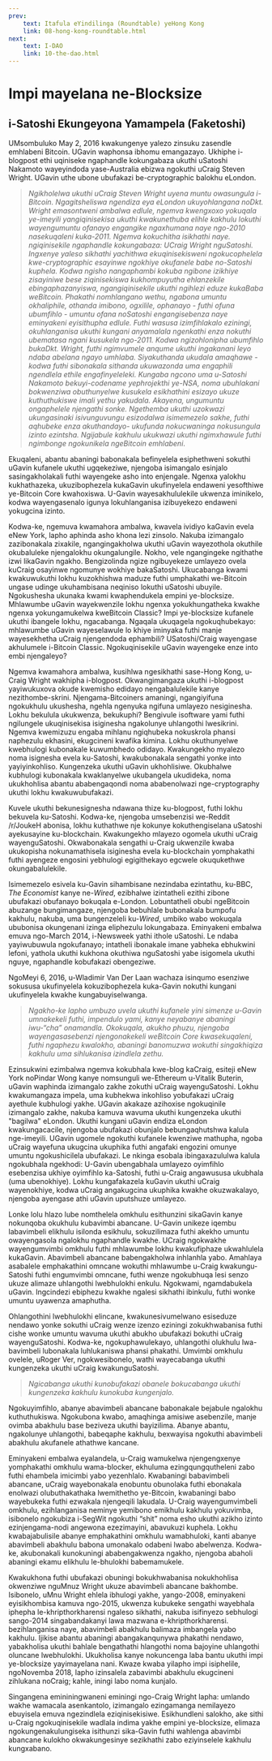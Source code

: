 ```yaml
---
prev:
    text: Itafula eYindilinga (Roundtable) yeHong Kong
    link: 08-hong-kong-roundtable.html
next:
    text: I-DAO
    link: 10-the-dao.html
---
```


# Impi mayelana ne-Blocksize
## i-Satoshi Ekungeyona Yamampela (Faketoshi)
UMsombuluko May 2, 2016 kwakungenye yalezo zinsuku zasendle emhlabeni Bitcoin. UGavin waphonsa ibhomu emangazayo. Ukhiphe i-blogpost ethi uqiniseke ngaphandle kokungabaza ukuthi uSatoshi Nakamoto wayeyindoda yase-Australia ebizwa ngokuthi uCraig Steven Wright. UGavin uthe ubone ubufakazi be-cryptographic balokhu eLondon.

> _Ngikholelwa ukuthi uCraig Steven Wright uyena muntu owasungula i-Bitcoin._
_Ngagitsheliswa ngendiza eya eLondon ukuyohlangana noDkt. Wright emasontweni ambalwa edlule, ngemva kwengxoxo yokuqala ye-imeyili yangiqinisekisa ukuthi kwakunethuba elihle kakhulu lokuthi wayengumuntu ofanayo engangike ngaxhumana naye ngo-2010 nasekuqaleni kuka-2011. Ngemva kokuchitha isikhathi naye. ngiqinisekile ngaphandle kokungabaza: UCraig Wright nguSatoshi._
_Ingxenye yaleso sikhathi yachithwa ekuqinisekisweni ngokucophelela kwe-cryptographic esayinwe ngokhiye okufanele babe no-Satoshi kuphela. Kodwa ngisho nangaphambi kokuba ngibone izikhiye zisayiniwe bese ziqinisekiswa kukhompuyutha ehlanzekile ebingaphazanyiswa, ngangiqinisekile ukuthi ngihlezi eduze kukaBaba weBitcoin._
_Phakathi nomhlangano wethu, ngabona umuntu okhaliphile, othanda imibono, ogxilile, ophanayo - futhi ofuna ubumfihlo - umuntu ofana noSatoshi engangisebenza naye eminyakeni eyisithupha edlule. Futhi wasusa izimfihlakalo eziningi, okuhlanganisa ukuthi kungani anyamalala ngenkathi enza nokuthi ubematasa ngani kusukela ngo-2011. Kodwa ngizohlonipha ubumfihlo bukaDkt. Wright, futhi ngimvumele anqume ukuthi ingakanani leyo ndaba abelana ngayo umhlaba._
_Siyakuthanda ukudala amaqhawe - kodwa futhi sibonakala sithanda ukuwazonda uma engaphili ngendlela ethile engafinyeleleki. Kungaba ngcono uma u-Satoshi Nakamoto bekuyi-codename yephrojekthi ye-NSA, noma ubuhlakani bokwenziwa obuthunyelwe kusukela esikhathini esizayo ukuze kuthuthukiswe imali yethu yakudala. Akayena, ungumuntu ongaphelele njengathi sonke. Ngethemba ukuthi uzokwazi ukungasinaki isivunguvungu esizodalwa isimemezelo sakhe, futhi aqhubeke enza akuthandayo- ukufunda nokucwaninga nokusungula izinto ezintsha._
_Ngijabule kakhulu ukukwazi ukuthi ngimxhawule futhi ngimbonge ngokunikela ngeBitcoin emhlabeni_.

Ekuqaleni, abantu abaningi babonakala befinyelela esiphethweni sokuthi uGavin kufanele ukuthi ugqekeziwe, njengoba isimangalo esinjalo sasingakholakali futhi wayengeke asho into enjengale. Ngenxa yalokhu kukhathazeka, ukuzibophezela kukaGavin ukufinyelela endaweni yesofthiwe ye-Bitcoin Core kwahoxiswa. U-Gavin wayesakhululekile ukwenza iminikelo, kodwa wayengasenalo igunya lokuhlanganisa izibuyekezo endaweni yokugcina izinto.

Kodwa-ke, ngemuva kwamahora ambalwa, kwavela ividiyo kaGavin evela eNew York, lapho aphinda asho khona lezi zinsolo. Nakuba izimangalo zazibonakala zixakile, ngangingakholwa ukuthi uGavin wayezothola okuthile okubaluleke njengalokhu okungalungile. Nokho, vele ngangingeke ngithathe izwi likaGavin ngakho. Bengizolinda ngize ngibuyekeze umlayezo ovela kuCraig osayinwe ngomunye wokhiye bakaSatoshi. Ukucabanga kwami ​​kwakuwukuthi lokhu kuzokhishwa maduze futhi umphakathi we-Bitcoin ungase udinge ukuhambisana neqiniso lokuthi uSatoshi ubuyile. Ngokushesha ukunaka kwami kwaphendukela empini ye-blocksize. Mhlawumbe uGavin wayekwenzile lokhu ngenxa yokukhungatheka kwakhe ngenxa yokungamukelwa kweBitcoin Classic? Impi ye-blocksize kufanele ukuthi ibangele lokhu, ngacabanga. Ngaqala ukuqagela ngokuqhubekayo: mhlawumbe uGavin wayeselawule lo khiye iminyaka futhi manje wayesekhetha uCraig njengendoda ephambili? USatoshi/Craig wayengase akhulumele i-Bitcoin Classic. Ngokuqinisekile uGavin wayengeke enze into embi njengaleyo?

Ngemva kwamahora ambalwa, kusihlwa ngesikhathi sase-Hong Kong, u-Craig Wright wakhipha i-blogpost. Okwangimangaza ukuthi i-blogpost yayiwukuxova okude kwemisho edidayo nengabalulekile kanye nezithombe-skrini. Njengama-Bitcoiners amaningi, ngangiyifuna ngokukhulu ukushesha, ngehla ngenyuka ngifuna umlayezo nesiginesha. Lokhu bekulula ukukwenza, bekukuphi? Bengivule isoftware yami futhi ngilungele ukuqinisekisa isiginesha ngakolunye uhlangothi lwesikrini. Ngemva kwemizuzu engaba mihlanu ngiqhubeka nokuskrola phansi naphezulu ekhasini, ekugcineni kwafika kimina. Lokhu okuthunyelwe kwebhulogi kubonakale kuwumbhedo odidayo. Kwakungekho myalezo noma isignesha evela ku-Satoshi, kwakubonakala sengathi yonke into yayiyinkohliso. Kungenzeka ukuthi uGavin ukhohlisiwe. Okubhalwe kubhulogi kubonakala kwaklanyelwe ukubangela ukudideka, noma ukukhohlisa abantu ababengaqondi noma ababenolwazi nge-cryptography ukuthi lokhu kwakuwubufakazi.

Kuvele ukuthi bekunesignesha ndawana thize ku-blogpost, futhi lokhu bekuvela ku-Satoshi. Kodwa-ke, njengoba umsebenzisi we-Reddit /r/JoukeH abonisa, lokhu kuthathwe nje kokunye kokuthengiselana uSatoshi ayekusayine ku-blockchain. Kwakungekho mlayezo ogomela ukuthi uCraig wayenguSatoshi. Okwabonakala sengathi u-Craig ukwenzile kwaba ukukopisha nokunamathisela isiginesha evela ku-blockchain yomphakathi futhi ayengeze engosini yebhulogi egigithekayo egcwele okuqukethwe okungabalulekile.

Isimemezelo esivela ku-Gavin sihambisane nezindaba ezintathu, ku-BBC, _The Economist_ kanye ne-_Wired_, ezibhalwe izintatheli ezithi zibone ubufakazi obufanayo bokuqala e-London. Lobuntatheli obubi ngeBitcoin abuzange bungimangaze, njengoba bebuhlale bubonakala bumpofu kakhulu, nakuba, uma bungenzeleli ku-_Wired_, umbiko wabo wokuqala ububonisa okungenani izinga eliphezulu lokungabaza. Eminyakeni embalwa emuva ngo-March 2014, i-Newsweek yathi ithole uSatoshi. Le ndaba yayiwubuwula ngokufanayo; intatheli ibonakale imane yabheka ebhukwini lefoni, yathola ukuthi kukhona okuthiwa nguSatoshi yabe isigomela ukuthi nguye, ngaphandle kobufakazi obengeziwe.

NgoMeyi 6, 2016, u-Wladimir Van Der Laan wachaza isinqumo esenziwe sokususa ukufinyelela kokuzibophezela kuka-Gavin nokuthi kungani ukufinyelela kwakhe kungabuyiselwanga.

> _Ngakho-ke lapho umbuzo uvela ukuthi kufanele yini simenze u-Gavin umnakekeli futhi, impendulo yami, kanye neyabanye abaningi iwu-“cha” onamandla. Okokuqala, akukho phuzu, njengoba wayengasasebenzi njengonakekeli weBitcoin Core kwasekuqaleni, futhi ngaphezu kwalokho, abaningi banomuzwa wokuthi singakhiqiza kakhulu uma sihlukanisa izindlela zethu._

Ezinsukwini ezimbalwa ngemva kokubhala kwe-blog kaCraig, esiteji eNew York noPindar Wong kanye nomsunguli we-Ethereum u-Vitalik Buterin, uGavin waphinda izimangalo zakhe zokuthi uCraig wayenguSatoshi. Lokhu kwakumangaza impela, uma kubhekwa inkohliso yobufakazi uCraig ayethule kubhulogi yakhe. UGavin akakaze azihoxise ngokuqinile izimangalo zakhe, nakuba kamuva wavuma ukuthi kungenzeka ukuthi "bagilwa" eLondon. Ukuthi kungani uGavin endiza eLondon kwakungacacile, njengoba ubufakazi obunjalo bebungaqhutshwa kalula nge-imeyili. UGavin ugomele ngokuthi kufanele kwenziwe mathupha, ngoba uCraig wayefuna ukugcina ukuphika futhi angafaki engozini omunye umuntu ngokushicilela ubufakazi. Le nkinga esobala ibingaxazululwa kalula ngokubhala ngekhodi: U-Gavin ubengabhala umlayezo oyimfihlo esebenzisa ukhiye oyimfihlo ka-Satoshi, futhi u-Craig angawususa ukubhala (uma ubenokhiye). Lokhu kungafakazela kuGavin ukuthi uCraig wayenokhiye, kodwa uCraig angakugcina ukuphika kwakhe okuzwakalayo, njengoba ayengase athi uGavin uputshuze umlayezo.

Lonke lolu hlazo lube nomthelela omkhulu esithunzini sikaGavin kanye nokunqoba okukhulu kubavimbi abancane. U-Gavin unikeze iqembu labavimbeli elikhulu isilonda esikhulu, sokuzilimaza futhi akekho umuntu owayengasola ngalokhu ngaphandle kwakhe. UCraig ngokwakhe wayengumvimbi omkhulu futhi mhlawumbe lokhu kwakufiphaze ukwahlulela kukaGavin. Abavimbeli abancane babengakholwa inhlanhla yabo. Amahlaya asabalele emphakathini omncane wokuthi mhlawumbe u-Craig kwakungu-Satoshi futhi engumvimbi omncane, futhi wenze ngokubhuqa lesi senzo ukuze alimaze uhlangothi lwebhulokhi enkulu. Ngokwami, ngamdabukela uGavin. Ingcindezi ebiphezu kwakhe ngalesi sikhathi ibinkulu, futhi wonke umuntu uyawenza amaphutha.

Ohlangothini lwebhulokhi elincane, kwakunesivumelwano esiseduze nendawo yonke sokuthi uCraig wenze izenzo eziningi zokukhwabanisa futhi cishe wonke umuntu wavuma ukuthi abukho ubufakazi bokuthi uCraig wayenguSatoshi. Kodwa-ke, ngokuphawulekayo, uhlangothi olukhulu lwa-bavimbeli lubonakala luhlukaniswa phansi phakathi. Umvimbi omkhulu ovelele, uRoger Ver, ngokwesibonelo, wathi wayecabanga ukuthi kungenzeka ukuthi uCraig kwakunguSatoshi.

> _Ngicabanga ukuthi kunobufakazi obanele bokucabanga ukuthi kungenzeka kakhulu kunokuba kungenjalo._

Ngokuyimfihlo, abanye abavimbeli abancane babonakale bejabule ngalokhu kuthuthukiswa. Ngokubona kwabo, amaqhinga amisiwe asebenzile, manje ovimba abakhulu base beziveza ukuthi bayizilima. Abanye abantu, ngakolunye uhlangothi, babeqaphe kakhulu, bexwayisa ngokuthi abavimbeli abakhulu akufanele athathwe kancane.

Eminyakeni embalwa eyalandela, u-Craig wamukelwa njengengxenye yomphakathi omkhulu wama-blocker, ekhuluma ezingqungqutheleni zabo futhi ehambela imicimbi yabo yezenhlalo. Kwabaningi babavimbeli abancane, uCraig wayebonakala enobuntu obunolaka futhi ebonakala enolwazi olubuthakathaka lwemithetho ye-Bitcoin, kwabaningi babo wayebukeka futhi ezwakala njengeqili lakudala. U-Craig wayengumvimbeli omkhulu, ezihlanganisa neminye yemibono emikhulu kakhulu yokuvimba, isibonelo ngokubiza i-SegWit ngokuthi “shit” noma esho ukuthi azikho izinto ezinjengama-nodi angewona ezezimayini, abavukuzi kuphela. Lokhu kwabajabulisile abanye emphakathini omkhulu wamabhuloki, kanti abanye abavimbeli abakhulu babona umonakalo odabeni lwabo abelwenza. Kodwa-ke, akubonakali kunokuningi ababengakwenza ngakho, njengoba abaholi abaningi ekamu elikhulu le-bhulokhi babemamukele.

Kwakukhona futhi ubufakazi obuningi bokukhwabanisa nokukhohlisa okwenziwe nguMnuz Wright ukuze abavimbeli abancane bakhombe. Isibonelo, uMnu Wright ehlela ibhulogi yakhe, yango-2008, eminyakeni eyisikhombisa kamuva ngo-2015, ukwenza kubukeke sengathi wayebhala iphepha le-khripthorkharensi ngaleso sikhathi, nakuba isifinyezo sebhulogi sango-2014 singabandakanyi lawa mazwana e-khripthorkharensi. bezihlanganisa naye, abavimbeli abakhulu balimaza imbangela yabo kakhulu. Ijikise abantu abaningi abangakanqunywa phakathi nendawo, yabakholisa ukuthi bahlale bengathathi hlangothi noma bajoyine uhlangothi oluncane lwebhulokhi. Ukukholisa kanye nokuncenga laba bantu ukuthi impi ye-blocksize yayimayelana nani. Kwaze kwaba yilapho impi isiphelile, ngoNovemba 2018, lapho izinsalela zabavimbi abakhulu ekugcineni zihlukana noCraig; kahle, iningi labo noma kunjalo.

Singangena emininingwaneni eminingi ngo-Craig Wright lapha: umlando wakhe wamacala asenkantolo, izimangalo ezingamanga nemilayezo ebuyisela emuva ngezindlela eziqinisekisiwe. Esikhundleni salokho, ake sithi u-Craig ngokuqinisekile wadlala indima yakhe empini ye-blocksize, elimaza ngokungenakulungiseka isithunzi sika-Gavin futhi wahlenga abavimbi abancane kulokho okwakungesinye sezikhathi zabo eziyinselele kakhulu kungxabano.

